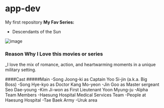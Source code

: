 # app-dev
My first repository
**My Fav Series:**
- Descendants of the Sun
  
![image](https://github.com/user-attachments/assets/660b800b-6d0b-4507-9890-c2273401627b)


### Reason Why I Love this movies or series
_I love the mix of romance, action, and heartwarming moments in a unique military setting.

####Cast
#####Main
-Song Joong-ki as Captain Yoo Si-jin (a.k.a. Big Boss)
-Song Hye-kyo as Doctor Kang Mo-yeon 
-Jin Goo as Master sergeant Seo Dae-young
-Kim Ji-won as First Lieutenant Yoon Myung-ju
-Alpha Team Members
-Haesung Hospital Medical Services Team
-People at Haesung Hospital
-Tae Baek Army
-Uruk area
